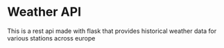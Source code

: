 # Weather API
This is a rest api made with flask that provides historical weather data for various stations across europe